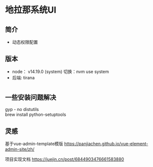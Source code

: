 # 地拉那系统UI

## 简介
- 动态权限配置

## 版本
- node： v14.19.0 (system)  切换：nvm use system
- 后端: tirana

# 

## 一些安装问题解决

gyp - no distutils \
brew install python-setuptools


## 灵感
基于vue-admin-template模版
https://panjiachen.github.io/vue-element-admin-site/zh/

项目实现文档
https://juejin.cn/post/6844903476661583880